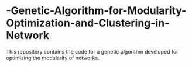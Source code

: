 # -Genetic-Algorithm-for-Modularity-Optimization-and-Clustering-in-Network
This repository contains the code for a genetic algorithm developed for optimizing the modularity of networks.

